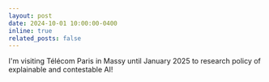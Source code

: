 ```yaml
---
layout: post
date: 2024-10-01 10:00:00-0400
inline: true
related_posts: false
---
```


I'm visiting Télécom Paris in Massy until January 2025 to research policy of explainable and contestable AI!
